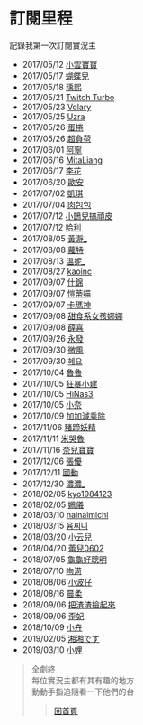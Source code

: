 # 訂閱里程  
記錄我第一次訂閱實況主
+ 2017/05/12 [小雲寶寶](https://twitch.tv/babybaby1111)
+ 2017/05/17 [蝴蝶兒](https://twitch.tv/butterflyouo) 
+ 2017/05/18 [瑀熙](https://twitch.tv/yuci7001)
+ 2017/05/21 [Twitch Turbo](https://twitch.tv/turbo)
+ 2017/05/23 [Volary](https://twitch.tv/volary)
+ 2017/05/25 [Uzra](https://twitch.tv/uzra)
+ 2017/05/26 [蛋捲](https://twitch.tv/cawai0147)
+ 2017/05/26 [超負荷](https://twitch.tv/sam1268)
+ 2017/06/01 [阿寧](https://twitch.tv/chiao622)
+ 2017/06/16 [MitaLiang](https://twitch.tv/mitaliang)
+ 2017/06/17 [李花](https://twitch.tv/fafaa728)
+ 2017/06/20 [歐安](https://twitch.tv/goodcatbaby)
+ 2017/07/02 [凱琪](https://twitch.tv/aphrolin1107)
+ 2017/07/04 [肉包包](https://twitch.tv/kana000089)
+ 2017/07/12 [小鵲兒搞頑皮](https://twitch.tv/chiue9493)
+ 2017/07/12 [哈利](https://twitch.tv/harrysulolz)
+ 2017/08/05 [黃瀞_](https://twitch.tv/alongz_)
+ 2017/08/08 [蘿特](https://twitch.tv/rott148)
+ 2017/08/13 [溫妮_](https://twitch.tv/winny3531)
+ 2017/08/27 [kaoinc](https://twitch.tv/kaoinc)
+ 2017/09/07 [什錦](https://twitch.tv/kittychao)
+ 2017/09/07 [愷蒂喵](https://twitch.tv/kittiemeowmii)
+ 2017/09/07 [卡瑪神](https://twitch.tv/pianoking775)
+ 2017/09/08 [甜食系女孩娜娜](https://twitch.tv/top_nana)
+ 2017/09/08 [薛喜](https://twitch.tv/qq7925168)
+ 2017/09/26 [永發](https://twitch.tv/yongfa0213)
+ 2017/09/30 [微風](https://twitch.tv/breeze0920)
+ 2017/09/30 [혜요](https://twitch.tv/lo10002)
+ 2017/10/04 [魯魯](https://twitch.tv/lulalalulula)
+ 2017/10/05 [狂暴小建](https://twitch.tv/a541021)
+ 2017/10/05 [HiNas3](https://twitch.tv/hinas3)
+ 2017/10/05 [小奈](https://twitch.tv/nana803)
+ 2017/10/09 [加加減乘除](https://twitch.tv/aga191919)
+ 2017/11/06 [豬蹄妖精](https://twitch.tv/rru0fu6)
+ 2017/11/11 [米哭魯](https://twitch.tv/mikulu777)
+ 2017/11/16 [奈兒寶寶](https://twitch.tv/nai0529)
+ 2017/12/06 [張優](https://twitch.tv/midahri)
+ 2017/12/11 [國動](https://twitch.tv/wayne75525)
+ 2017/12/30 [濃濃_](https://twitch.tv/zxc37102)
+ 2018/02/05 [kyo1984123](https://twitch.tv/kyo1984123)
+ 2018/02/05 [姵儀](https://twitch.tv/peiyi1024)
+ 2018/03/10 [nainaimichi](https://twitch.tv/nainaimichi)
+ 2018/03/15 [윰찌니](https://twitch.tv/jinnytty)
+ 2018/03/20 [小云兒](https://twitch.tv/elsa0704)
+ 2018/04/20 [蕾兒0602](https://twitch.tv/yugirlcat)
+ 2018/07/05 [龜龜好聰明](https://twitch.tv/hare0o0cheer)
+ 2018/07/10 [咰渮](https://twitch.tv/rrrrrn)
+ 2018/08/06 [小波仔](https://twitch.tv/mybabykiss520)
+ 2018/08/16 [晨柔](https://twitch.tv/rou0629)
+ 2018/09/06 [把渣渣撿起來](https://twitch.tv/baso0416)
+ 2018/09/06 [歪妃](https://twitch.tv/butter870519)
+ 2018/10/09 [小卉](https://twitch.tv/where0214)
+ 2019/02/05 [湘湘です](https://twitch.tv/kannachan524)
+ 2019/03/10 [小娌](https://twitch.tv/dule10271027)

> 全劇終  
每位實況主都有其有趣的地方  
動動手指追隨看一下他們的台
> > [回首頁](README.md)
